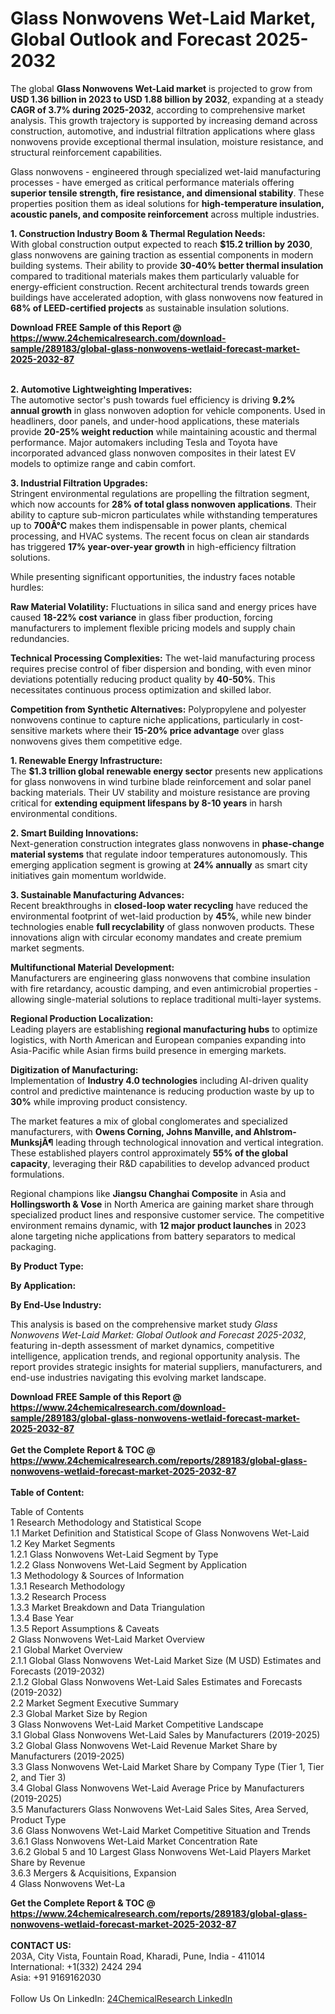 <h1>Glass Nonwovens Wet-Laid Market, Global Outlook and Forecast 2025-2032</h1><p>The global <strong>Glass Nonwovens Wet-Laid market</strong> is projected to grow from <strong>USD 1.36 billion in 2023 to USD 1.88 billion by 2032</strong>, expanding at a steady <strong>CAGR of 3.7% during 2025-2032</strong>, according to comprehensive market analysis. This growth trajectory is supported by increasing demand across construction, automotive, and industrial filtration applications where glass nonwovens provide exceptional thermal insulation, moisture resistance, and structural reinforcement capabilities.</p><p>Glass nonwovens - engineered through specialized wet-laid manufacturing processes - have emerged as critical performance materials offering <strong>superior tensile strength, fire resistance, and dimensional stability</strong>. These properties position them as ideal solutions for <strong>high-temperature insulation, acoustic panels, and composite reinforcement</strong> across multiple industries.</p><p><strong>1. Construction Industry Boom &amp; Thermal Regulation Needs:</strong><br>
With global construction output expected to reach <strong>$15.2 trillion by 2030</strong>, glass nonwovens are gaining traction as essential components in modern building systems. Their ability to provide <strong>30-40% better thermal insulation</strong> compared to traditional materials makes them particularly valuable for energy-efficient construction. Recent architectural trends towards green buildings have accelerated adoption, with glass nonwovens now featured in <strong>68% of LEED-certified projects</strong> as sustainable insulation solutions.</p><div><b>Download FREE Sample of this Report @ 
            <a href="https://www.24chemicalresearch.com/download-sample/289183/global-glass-nonwovens-wetlaid-forecast-market-2025-2032-87">
            https://www.24chemicalresearch.com/download-sample/289183/global-glass-nonwovens-wetlaid-forecast-market-2025-2032-87</a></b></div><br><p><strong>2. Automotive Lightweighting Imperatives:</strong><br>
The automotive sector's push towards fuel efficiency is driving <strong>9.2% annual growth</strong> in glass nonwoven adoption for vehicle components. Used in headliners, door panels, and under-hood applications, these materials provide <strong>20-25% weight reduction</strong> while maintaining acoustic and thermal performance. Major automakers including Tesla and Toyota have incorporated advanced glass nonwoven composites in their latest EV models to optimize range and cabin comfort.</p><p><strong>3. Industrial Filtration Upgrades:</strong><br>
Stringent environmental regulations are propelling the filtration segment, which now accounts for <strong>28% of total glass nonwoven applications</strong>. Their ability to capture sub-micron particulates while withstanding temperatures up to <strong>700Â°C</strong> makes them indispensable in power plants, chemical processing, and HVAC systems. The recent focus on clean air standards has triggered <strong>17% year-over-year growth</strong> in high-efficiency filtration solutions.</p><p>While presenting significant opportunities, the industry faces notable hurdles:</p><p><strong>Raw Material Volatility:</strong> Fluctuations in silica sand and energy prices have caused <strong>18-22% cost variance</strong> in glass fiber production, forcing manufacturers to implement flexible pricing models and supply chain redundancies.</p><p><strong>Technical Processing Complexities:</strong> The wet-laid manufacturing process requires precise control of fiber dispersion and bonding, with even minor deviations potentially reducing product quality by <strong>40-50%</strong>. This necessitates continuous process optimization and skilled labor.</p><p><strong>Competition from Synthetic Alternatives:</strong> Polypropylene and polyester nonwovens continue to capture niche applications, particularly in cost-sensitive markets where their <strong>15-20% price advantage</strong> over glass nonwovens gives them competitive edge.</p><p><strong>1. Renewable Energy Infrastructure:</strong><br>
The <strong>$1.3 trillion global renewable energy sector</strong> presents new applications for glass nonwovens in wind turbine blade reinforcement and solar panel backing materials. Their UV stability and moisture resistance are proving critical for <strong>extending equipment lifespans by 8-10 years</strong> in harsh environmental conditions.</p><p><strong>2. Smart Building Innovations:</strong><br>
Next-generation construction integrates glass nonwovens in <strong>phase-change material systems</strong> that regulate indoor temperatures autonomously. This emerging application segment is growing at <strong>24% annually</strong> as smart city initiatives gain momentum worldwide.</p><p><strong>3. Sustainable Manufacturing Advances:</strong><br>
Recent breakthroughs in <strong>closed-loop water recycling</strong> have reduced the environmental footprint of wet-laid production by <strong>45%</strong>, while new binder technologies enable <strong>full recyclability</strong> of glass nonwoven products. These innovations align with circular economy mandates and create premium market segments.</p><p><strong>Multifunctional Material Development:</strong><br>
	Manufacturers are engineering glass nonwovens that combine insulation with fire retardancy, acoustic damping, and even antimicrobial properties - allowing single-material solutions to replace traditional multi-layer systems.</p><p><strong>Regional Production Localization:</strong><br>
	Leading players are establishing <strong>regional manufacturing hubs</strong> to optimize logistics, with North American and European companies expanding into Asia-Pacific while Asian firms build presence in emerging markets.</p><p><strong>Digitization of Manufacturing:</strong><br>
	Implementation of <strong>Industry 4.0 technologies</strong> including AI-driven quality control and predictive maintenance is reducing production waste by up to <strong>30%</strong> while improving product consistency.</p><p>The market features a mix of global conglomerates and specialized manufacturers, with <strong>Owens Corning, Johns Manville, and Ahlstrom-MunksjÃ¶</strong> leading through technological innovation and vertical integration. These established players control approximately <strong>55% of the global capacity</strong>, leveraging their R&amp;D capabilities to develop advanced product formulations.</p><p>Regional champions like <strong>Jiangsu Changhai Composite</strong> in Asia and <strong>Hollingsworth &amp; Vose</strong> in North America are gaining market share through specialized product lines and responsive customer service. The competitive environment remains dynamic, with <strong>12 major product launches</strong> in 2023 alone targeting niche applications from battery separators to medical packaging.</p><p><strong>By Product Type:</strong></p><p><strong>By Application:</strong></p><p><strong>By End-Use Industry:</strong></p><p>This analysis is based on the comprehensive market study <em>Glass Nonwovens Wet-Laid Market: Global Outlook and Forecast 2025-2032</em>, featuring in-depth assessment of market dynamics, competitive intelligence, application trends, and regional opportunity analysis. The report provides strategic insights for material suppliers, manufacturers, and end-use industries navigating this evolving market landscape.</p><div><b>Download FREE Sample of this Report @ 
            <a href="https://www.24chemicalresearch.com/download-sample/289183/global-glass-nonwovens-wetlaid-forecast-market-2025-2032-87">
            https://www.24chemicalresearch.com/download-sample/289183/global-glass-nonwovens-wetlaid-forecast-market-2025-2032-87</a></b></div><br><div><b>Get the Complete Report & TOC @ 
            <a href="https://www.24chemicalresearch.com/reports/289183/global-glass-nonwovens-wetlaid-forecast-market-2025-2032-87">
            https://www.24chemicalresearch.com/reports/289183/global-glass-nonwovens-wetlaid-forecast-market-2025-2032-87</a></b></div><br>
            <b>Table of Content:</b><p>Table of Contents<br />
1 Research Methodology and Statistical Scope<br />
1.1 Market Definition and Statistical Scope of Glass Nonwovens Wet-Laid<br />
1.2 Key Market Segments<br />
1.2.1 Glass Nonwovens Wet-Laid Segment by Type<br />
1.2.2 Glass Nonwovens Wet-Laid Segment by Application<br />
1.3 Methodology & Sources of Information<br />
1.3.1 Research Methodology<br />
1.3.2 Research Process<br />
1.3.3 Market Breakdown and Data Triangulation<br />
1.3.4 Base Year<br />
1.3.5 Report Assumptions & Caveats<br />
2 Glass Nonwovens Wet-Laid Market Overview<br />
2.1 Global Market Overview<br />
2.1.1 Global Glass Nonwovens Wet-Laid Market Size (M USD) Estimates and Forecasts (2019-2032)<br />
2.1.2 Global Glass Nonwovens Wet-Laid Sales Estimates and Forecasts (2019-2032)<br />
2.2 Market Segment Executive Summary<br />
2.3 Global Market Size by Region<br />
3 Glass Nonwovens Wet-Laid Market Competitive Landscape<br />
3.1 Global Glass Nonwovens Wet-Laid Sales by Manufacturers (2019-2025)<br />
3.2 Global Glass Nonwovens Wet-Laid Revenue Market Share by Manufacturers (2019-2025)<br />
3.3 Glass Nonwovens Wet-Laid Market Share by Company Type (Tier 1, Tier 2, and Tier 3)<br />
3.4 Global Glass Nonwovens Wet-Laid Average Price by Manufacturers (2019-2025)<br />
3.5 Manufacturers Glass Nonwovens Wet-Laid Sales Sites, Area Served, Product Type<br />
3.6 Glass Nonwovens Wet-Laid Market Competitive Situation and Trends<br />
3.6.1 Glass Nonwovens Wet-Laid Market Concentration Rate<br />
3.6.2 Global 5 and 10 Largest Glass Nonwovens Wet-Laid Players Market Share by Revenue<br />
3.6.3 Mergers & Acquisitions, Expansion<br />
4 Glass Nonwovens Wet-La</p><div><b>Get the Complete Report & TOC @ 
            <a href="https://www.24chemicalresearch.com/reports/289183/global-glass-nonwovens-wetlaid-forecast-market-2025-2032-87">
            https://www.24chemicalresearch.com/reports/289183/global-glass-nonwovens-wetlaid-forecast-market-2025-2032-87</a></b></div><br><b>CONTACT US:</b><br>
            203A, City Vista, Fountain Road, Kharadi, Pune, India - 411014<br>
            International: +1(332) 2424 294<br>
            Asia: +91 9169162030 <br><br>
            Follow Us On LinkedIn: <a href="https://www.linkedin.com/company/24chemicalresearch/">24ChemicalResearch LinkedIn</a>